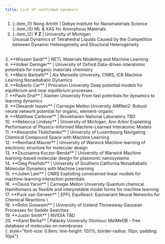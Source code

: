 ```yaml
---
title: List of confirmed speakers
---
```


<style>
  .item_l1 {
    font-size: 0.8em; 
    line-height: 150%; 
    border-radius: 10px; 
    padding: 4px;
    background-color: #6cc58d4d;
    margin-bottom: 10px;
    text-align: justify;
  }

  .item_l2 {
    font-size: 0.8em; 
    line-height: 150%; 
    border-radius: 10px; 
    padding: 4px;
    background-color: #e8dddc;
    margin-bottom: 5px;
  }
  .item_l3 {
    font-size: 0.6em; 
  }

</style>
<!-- {: style="font-size: 0.8em; line-height: 120%; border-radius: 10px; padding: 10px"} -->

1. {:.item_l1} Nong Artrith  | Debye Institute for Nanomaterials Science     
   {:.item_l3} ML & XAS for Amorphous Materials
   <br> 
2. {:.item_l2} **Y	Z** | University of Michigan    
Unusual Dynamics of Tetrahedral Liquids Caused by the Competition between Dynamic Heterogeneity and Structural Heterogeneity    
<br> 
3. **Wissam Saidi** | NETL
Materials Modeling and Machine Learning    
<br>
4. **Volker	Deringer** | University of Oxford    
Data-driven interatomic potentials for inorganic materials chemistry      
<br>
5. **Mario	Barbatti** | Aix Marseille University, CNRS, ICR      
Machine Learning Nonadiabatic Dynamics        
<br>
6. **Roberto	Car** | Princeton University      
Deep potential models for equilibrium and near equilibrium processes      
<br>
7. **Pavlo Dral** | Xiamen University      
From fast potentials for dynamics to learning dynamics    
<br> 
8. **Olexandr Isayev** | Carnegie Mellon University     
AIMNet2: Robust neural network potential for organic, element-organic     
<br>
9. **Matthew Carbone**    | Brookhaven National Laboratory    
TBD    
<br>
10. **Rebecca Lindsey**    | University of Michigan, Ann Arbor    
Explaining Performance of Physics-Informed Machine-Learned Interatomic Models     
<br>
11. **Alexandre Tkatchenko**    | University of Luxembourg     
Navigating Chemical Compound Space with Machine Learning        
<br>
12. **Reinhard	Maurer**     | University of Warwick       
Machine learning of electronic structure for molecular design     
<br>
13. **Zsuzsanna Koczor-Benda**     | University of Warwick     
Machine learning-based molecular design for plasmonic nanosystems       
<br>
14. **Oleg Prezhdo**     | University of Southern California    
Nonadiabatic Molecular Dynamics with Machine Learning       
<br>
15. **Julien	Lam**  | CNRS   
Exploiting constrained linear models for machine-learning interaction potentials    
<br>
16. **David	Yaron** | Carnegie Mellon University    
Quantum chemical Hamiltonians as flexible and interpretable model forms for machine learning   
<br>
17. **Puck van Gerwen** | EPFL    
EquiReact: Equivariant Neural Networks for Chemical Reactions    \
<br>
18. **Rohit	Goswami**	| University of Iceland   
Throwaway Gaussian Processes for Saddle Searches   
<br>
19. **Justin Smith** | NVIDIA    
TBD   
<br>
20. **Karel	Berka** | 	Palacky University Olomouc   
MolMeDB - free database of molecules on membranes 
<br>
{: style="font-size: 0.8em; line-height: 120%; border-radius: 10px; padding: 10px"}
